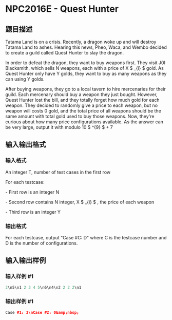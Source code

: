 # NPC2016E - Quest Hunter

## 题目描述

Tatama Land is on a crisis. Recently, a dragon woke up and will destroy Tatama Land to ashes. Hearing this news, Pheo, Waca, and Wembo decided to create a guild called Quest Hunter to slay the dragon.

In order to defeat the dragon, they want to buy weapons first. They visit J0I Blacksmith, which sells N weapons, each with a price of X $ _{i} $ gold. As Quest Hunter only have Y golds, they want to buy as many weapons as they can using Y golds.

After buying weapons, they go to a local tavern to hire mercenaries for their guild. Each mercenary should buy a weapon they just bought. However, Quest Hunter lost the bill, and they totally forget how much gold for each weapon. They decided to randomly give a price to each weapon, but no weapon will costs 0 gold, and the total price of all weapons should be the same amount with total gold used to buy those weapons. Now, they're curious about how many price configurations available. As the answer can be very large, output it with modulo 10 $ ^{9} $ + 7

## 输入输出格式

### 输入格式

An integer T, number of test cases in the first row

For each testcase:

\- First row is an integer N

\- Second row contains N integer, X $ _{i} $ , the price of each weapon

\- Third row is an integer Y

### 输出格式

For each testcase, output "Case #C: D" where C is the testcase number and D is the number of configurations.

## 输入输出样例

### 输入样例 #1

```cpp
2\n5\n1 2 3 4 5\n6\n4\n2 2 2 2\n1
```


### 输出样例 #1

```cpp
Case #1: 3\nCase #2: 0&amp;nbsp;
```


